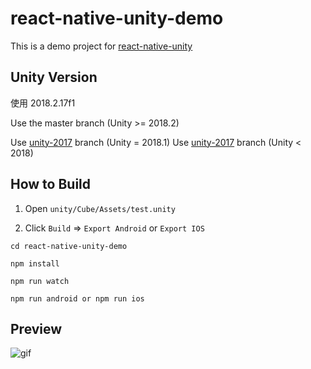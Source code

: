 # react-native-unity-demo

This is a demo project for [react-native-unity](https://github.com/f111fei/react-native-unity-view)

## Unity Version

使用 2018.2.17f1

Use the master branch (Unity >= 2018.2)

Use [unity-2017](https://github.com/f111fei/react-native-unity-demo/tree/unity-2018.1) branch (Unity = 2018.1)
Use [unity-2017](https://github.com/f111fei/react-native-unity-demo/tree/unity-2017) branch (Unity < 2018)


## How to Build

1. Open `unity/Cube/Assets/test.unity`

2. Click `Build` => `Export Android` or `Export IOS`


```
cd react-native-unity-demo

npm install

npm run watch

npm run android or npm run ios
```

## Preview

![gif](https://user-images.githubusercontent.com/7069719/37143096-12be6810-22f5-11e8-89d8-562e9213072e.gif)
